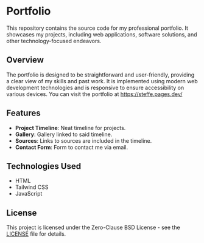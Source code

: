 # Portfolio

This repository contains the source code for my professional portfolio. It showcases my projects, including web applications, software solutions, and other technology-focused endeavors.

## Overview

The portfolio is designed to be straightforward and user-friendly, providing a clear view of my skills and past work. It is implemented using modern web development technologies and is responsive to ensure accessibility on various devices.
You can visit the portfolio at https://steffe.pages.dev/ 



## Features

- **Project Timeline**: Neat timeline for projects.
- **Gallery**: Gallery linked to said timeline.
- **Sources**: Links to sources are included in the timeline.
- **Contact Form**: Form to contact me via email.

## Technologies Used

- HTML
- Tailwind CSS
- JavaScript


## License

This project is licensed under the Zero-Clause BSD License - see the [LICENSE](LICENSE) file for details.
